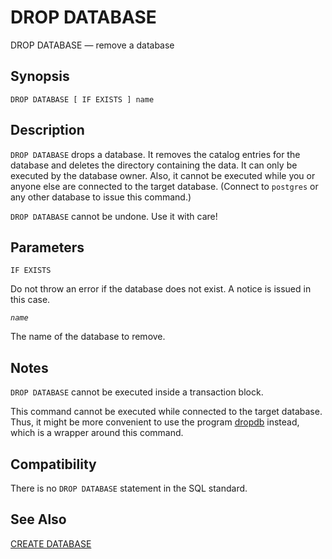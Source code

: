 # DROP DATABASE

DROP DATABASE — remove a database

## Synopsis

```text
DROP DATABASE [ IF EXISTS ] name
```

## Description

`DROP DATABASE` drops a database. It removes the catalog entries for the database and deletes the directory containing the data. It can only be executed by the database owner. Also, it cannot be executed while you or anyone else are connected to the target database. \(Connect to `postgres` or any other database to issue this command.\)

`DROP DATABASE` cannot be undone. Use it with care!

## Parameters

`IF EXISTS`

Do not throw an error if the database does not exist. A notice is issued in this case.

_`name`_

The name of the database to remove.

## Notes

`DROP DATABASE` cannot be executed inside a transaction block.

This command cannot be executed while connected to the target database. Thus, it might be more convenient to use the program [dropdb](https://www.postgresql.org/docs/10/static/app-dropdb.html) instead, which is a wrapper around this command.

## Compatibility

There is no `DROP DATABASE` statement in the SQL standard.

## See Also

[CREATE DATABASE](https://www.postgresql.org/docs/10/static/sql-createdatabase.html)

